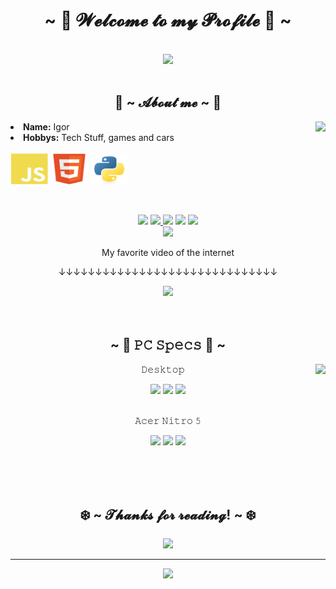 <body>
<h1 align="center">~ 🥶 𝓦𝓮𝓵𝓬𝓸𝓶𝓮 𝓽𝓸 𝓶𝔂 𝓟𝓻𝓸𝓯𝓲𝓵𝓮 🥶 ~</h1>
<br>
<div align="center">
<img src="http://pa1.narvii.com/7836/aedd2a87ead4ca64f04058d624e6d43470eddadbr1-480-270_00.gif">
</div>
<br>
<div>
<h2 align="center"> 👾 ~ 𝓐𝓫𝓸𝓾𝓽 𝓶𝓮 ~ 👾 </h2>
<img src="https://i.pinimg.com/originals/ce/26/14/ce2614ef4c70f04a2c578f972308f5b6.gif" align="right">
<li>
<b>Name:</b> Igor</li>
<li>
<b>Hobbys:</b> Tech Stuff, games and cars
</li>
 <div style="display: inline_block"><br>
  <img align="center" height="50" width="60" src="https://raw.githubusercontent.com/devicons/devicon/master/icons/javascript/javascript-plain.svg">
  <img align="center" height="50" width="60" src="https://raw.githubusercontent.com/devicons/devicon/master/icons/html5/html5-original.svg">
  <img align="center" height="50" width="60" src="https://raw.githubusercontent.com/devicons/devicon/master/icons/python/python-original.svg">
</div>
  <br><br>
  <p align="center"> <img src="https://img.shields.io/badge/Windows-0078D6?style=for-the-badge&logo=windows&logoColor=white"/> <a href="https://steamcommunity.com/id/zkingx/"> <img src="https://img.shields.io/badge/Steam-000000?style=for-the-badge&logo=steam&logoColor=white"/> </a> <img src="https://img.shields.io/badge/adobe%20photoshop%20-%2331A8FF.svg?&style=for-the-badge&logo=adobe%20photoshop&logoColor=black"/> <img src="https://img.shields.io/badge/iOS-000000?style=for-the-badge&logo=ios&logoColor=white"/> <img src="https://img.shields.io/badge/Discord-7289DA?style=for-the-badge&logo=discord&logoColor=white"/> <br> <img src="https://img.shields.io/badge/Crunchyroll-F47521?style=for-the-badge&logo=crunchyroll&logoColor=white">
  <div>
  <p align="center"> My favorite video of the internet
  </div>
  <p align="center"> ↓↓↓↓↓↓↓↓↓↓↓↓↓↓↓↓↓↓↓↓↓↓↓↓↓↓↓↓↓↓
  <p align="center">  <a href="https://www.youtube.com/watch?v=d55m03e6qKw"><img src="https://img.shields.io/badge/YouTube-FF0000?style=for-the-badge&logo=youtube&logoColor=white"/> </a>
    <br><br><br>
</div>
<div>
<h2 align="center">            ~ 📇 𝙿𝙲 𝚂𝚙𝚎𝚌𝚜 📇 ~</h2>
<p>
<img src="https://thumbs.gfycat.com/AdorableTanAmericanblackvulture-size_restricted.gif" align="right">
</div>
<div>
<p align="center"> 𝙳𝚎𝚜𝚔𝚝𝚘𝚙
<p align="center"> <img src="https://img.shields.io/badge/Windows%2010-0078D6?style=for-the-badge&logo=windows&logoColor=white"> <img src="https://img.shields.io/badge/AMD-Ryzen_5_3600-ED1C24?style=for-the-badge&logo=amd&logoColor=white"/> <img src="https://img.shields.io/badge/NVIDIA-GTX1650-76B900?style=for-the-badge&logo=nvidia&logoColor=white"/> <br><br>
<p align="center"> 𝙰𝚌𝚎𝚛 𝙽𝚒𝚝𝚛𝚘 𝟻
<p align="center"> <img src="https://img.shields.io/badge/Windows%2010-0078D6?style=for-the-badge&logo=windows&logoColor=white"> <img src="https://img.shields.io/badge/AMD-Ryzen_5_4600H-ED1C24?style=for-the-badge&logo=amd&logoColor=white"> <img src="https://img.shields.io/badge/NVIDIA-GTX1650-76B900?style=for-the-badge&logo=nvidia&logoColor=white">
</p>
<br><br><br>
<h2 align="center">❄️ ~ 𝓣𝓱𝓪𝓷𝓴𝓼 𝓯𝓸𝓻 𝓻𝓮𝓪𝓭𝓲𝓷𝓰! ~ ❄️</h2>
<div align="center">
<img src="https://64.media.tumblr.com/6ebdf70e97d56ecf7eb0350d2f29c437/9117154657a8353a-db/s540x810/3ff1eaf608ffb27a98d5fce410e42c81da8fc797.gifv">
<hr>
  <p aling="center"> <img src="https://img.shields.io/github/watchers/IgorGalvao1/IgorGalvao1.svg"/>
</div>
</div>
</div>
</body>
